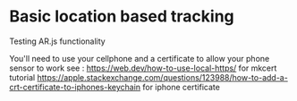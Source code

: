 # Basic location based tracking

Testing AR.js functionality

You'll need to use your cellphone and a certificate to allow your phone sensor to work see : 
https://web.dev/how-to-use-local-https/ for mkcert tutorial
https://apple.stackexchange.com/questions/123988/how-to-add-a-crt-certificate-to-iphones-keychain for iphone certificate

